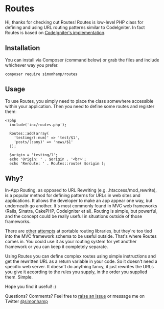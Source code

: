 # Routes

Hi, thanks for checking out Routes! Routes is low-level PHP class for defining and using URL routing patterns similar to CodeIgniter. In fact Routes is based on [CodeIgniter's implementation](https://github.com/EllisLab/CodeIgniter/blob/develop/system/core/Router.php).

## Installation

You can install via Composer (command below) or grab the files and include whichever way you prefer.

    composer require simonhamp/routes

## Usage

To use Routes, you simply need to place the class somewhere accessible within your application. Then you need to define some routes and register them:

    <?php
      include('inc/routes.php');
	
      Routes::add(array(
        'testing/(:num)' => 'test/$1',
        'posts/(:any)' => 'news/$1'
      ));

      $origin = 'testing/1';
      echo 'Origin: ' . $origin . '<br>';
      echo 'Reroute: ' . Routes::route( $origin );

## Why?

In-App Routing, as opposed to URL Rewriting (e.g. .htaccess/mod_rewrite), is a popular method for defining patterns for URLs in web sites and applications. It allows the developer to make an app appear one way, but underneath go another. It's most commonly found in MVC web frameworks (Rails, Sinatra, CakePHP, CodeIgniter et al). Routing is simple, but powerful, and the concept could be really useful in situations outside of those frameworks.

There are [other](http://dev.horde.org/routes/) [attempts](http://routes.groovie.org/) at portable routing libraries, but they're too tied into the MVC framework schema to be useful outside. That's where Routes comes in. You could use it as your routing system for yet another framework or you can keep it completely separate.

Using Routes you can define complex routes using simple instructions and get the rewritten URL as a return variable in your code. So it doesn't need a specific web server. It doesn't do anything fancy, it just rewrites the URLs you give it according to the rules you supply, in the order you supplied them. Simple.

Hope you find it useful! :)

Questions? Comments? Feel free to [raise an issue](https://github.com/simonhamp/routes/issues/new) or message me on Twitter [@simonhamp](http://twitter.com)
